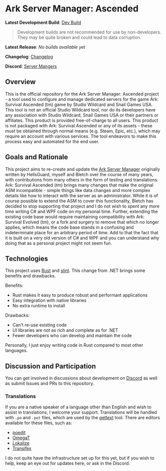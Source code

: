 # Ark Server Manager: Ascended

**Latest Development Build**: [Dev Build](https://arkservermanager.s3.us-west-2.amazonaws.com/asma/release/latest-dev.zip)
> Development builds are not recommended for use by non-developers. They may be quite broken and could lead to data corruption.

**Latest Release**: *No builds available yet*

**Changelog**: [Changelog](https://github.com/ChronosWS/asma/tree/master/asma/CHANGELOG.md)

**Discord**: [Server Mangers](https://discord.gg/aY6erNcXef)

## Overview

This is the official repository for the Ark Server Manager: Ascended project - a tool used to configure and manage dedicated servers for the game Ark: Survival Ascended (tm) game by Studio Wildcard and Snail Games USA.  This tool is not an official Studio Wildcard tool, nor do its developers have any association with Studio Wildcard, Snail Games USA or their partners or affiliates. This product is provided free-of-charge to all users. This product is not packaged with Ark: Survival Ascended or any of its assets - these must be obtained through normal means (e.g. Steam, Epic, etc.), which may require an account with various services. The tool endeavors to make this process easy and automated for the end user.

## Goals and Rationale

This project aims to re-create and update the [Ark Server Manager](https://github.com/Bletch1971/ServerManagers/tree/source) originally written by HellsGuard, myself and Bletch over the course of many years, with contributions from many others in the form of testing and translations. Ark: Survival Ascended (tm) brings many changes that make the original ASM incompatible - simple things like data changes and more complex details like how to interact with the server as an administrator. While it is of course possible to extend the ASM to cover this functionality, Bletch has decided to stop supporting that project and I do not wish to spent any more time writing C# and WPF code on my personal time. Further, extending the existing code base would require maintaining compatibility with Ark: Survival Evolved (tm), or a fork and surgery to remove that which no longer applies, which means the code base stands in a confusing and indeterminate place for an arbitrary period of time. Add to that the fact that it is built on a very old version of C# and WPF and you can understand why doing that as a personal project might not seem fun.

## Technologies

This project uses [Rust](https://www.rust-lang.org/) and [slint](https://slint.dev/). This change from .NET brings some benefits and drawbacks.

Benefits:
* Rust makes it easy to produce robust and performant applications
* Easy integration with native libraries
* No extra runtime to install

Drawbacks:
* Can't re-use existing code
* UI libraries are not as rich and complete as for .NET
* Fewer developers who can develop and maintain the code

Personally, I just enjoy writing code in Rust compared to most other languages.

## Discussion and Participation

You can get involved in discussions about development on [Discord](https://discord.gg/aY6erNcXef) as well as submit Issues and PRs to this repository.

### Translations

If you are a native speaker of a language other than English and wish to assist in translations, I welcome your support. Translations will be handled with `.po` and `.pot` files, which are used by the [gettext](https://www.gnu.org/software/gettext/) tool.  There are editors available for these files, such as:

* [poedit](https://poedit.net/)
* [OmegaT](https://omegat.org/)
* [Lokalize](https://userbase.kde.org/Lokalize)
* [Transifex](https://www.transifex.com/)

I do not quite have the infrastructure set up for this yet, but if you wish to help, keep an eye out for updates here, or ask in the Discord.
